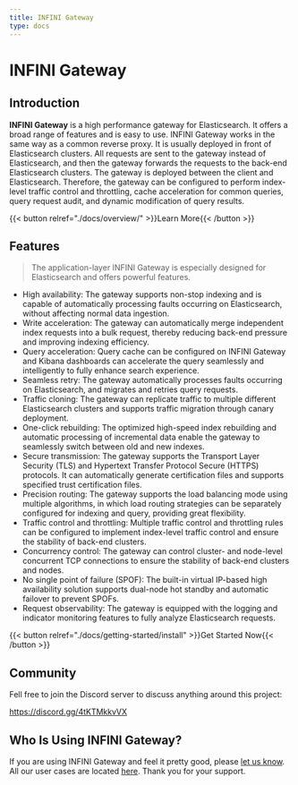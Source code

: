 ```yaml
--- 
title: INFINI Gateway 
type: docs 
---
```


# INFINI Gateway

## Introduction

**INFINI Gateway** is a high performance gateway for Elasticsearch. It offers a broad range of features and is easy to use. INFINI Gateway works in the same way as a common reverse proxy. 
It is usually deployed in front of Elasticsearch clusters. All requests are sent to the gateway instead of Elasticsearch, and then the gateway forwards the requests to the back-end Elasticsearch clusters. 
The gateway is deployed between the client and Elasticsearch. Therefore, the gateway can be configured to perform index-level traffic control and throttling, cache acceleration for common queries, query request audit, and dynamic modification of query results.

{{< button relref="./docs/overview/" >}}Learn More{{< /button >}}


## Features

> The application-layer INFINI Gateway is especially designed for Elasticsearch and offers powerful features.

- High availability: The gateway supports non-stop indexing and is capable of automatically processing faults occurring on Elasticsearch, without affecting normal data ingestion.
- Write acceleration: The gateway can automatically merge independent index requests into a bulk request, thereby reducing back-end pressure and improving indexing efficiency.
- Query acceleration: Query cache can be configured on INFINI Gateway and Kibana dashboards can accelerate the query seamlessly and intelligently to fully enhance search experience.
- Seamless retry: The gateway automatically processes faults occurring on Elasticsearch, and migrates and retries query requests.
- Traffic cloning: The gateway can replicate traffic to multiple different Elasticsearch clusters and supports traffic migration through canary deployment.
- One-click rebuilding: The optimized high-speed index rebuilding and automatic processing of incremental data enable the gateway to seamlessly switch between old and new indexes.
- Secure transmission: The gateway supports the Transport Layer Security (TLS) and Hypertext Transfer Protocol Secure (HTTPS) protocols. It can automatically generate certification files and supports specified trust certification files.
- Precision routing: The gateway supports the load balancing mode using multiple algorithms, in which load routing strategies can be separately configured for indexing and query, providing great flexibility.
- Traffic control and throttling: Multiple traffic control and throttling rules can be configured to implement index-level traffic control and ensure the stability of back-end clusters.
- Concurrency control: The gateway can control cluster- and node-level concurrent TCP connections to ensure the stability of back-end clusters and nodes.
- No single point of failure (SPOF): The built-in virtual IP-based high availability solution supports dual-node hot standby and automatic failover to prevent SPOFs.
- Request observability: The gateway is equipped with the logging and indicator monitoring features to fully analyze Elasticsearch requests.


{{< button relref="./docs/getting-started/install" >}}Get Started Now{{< /button >}}

## Community
Fell free to join the Discord server to discuss anything around this project:

https://discord.gg/4tKTMkkvVX


## Who Is Using INFINI Gateway?

If you are using INFINI Gateway and feel it pretty good, please [let us know](mailto:hello@infini.ltd). All our user cases are located [here](./docs/user-cases/). Thank you for your support.